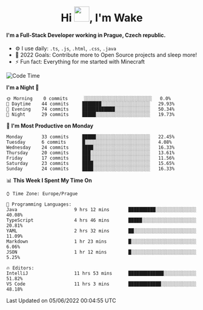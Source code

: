 <h1 align="center">Hi <img src="https://raw.githubusercontent.com/MrWakeCZ/MrWakeCZ/master/Hi.gif" width="40px" />, I'm Wake</h1>

#### I'm a Full-Stack Developer working in Prague, Czech republic.
- ⚙️ I use daily: `.ts`, `.js`, `.html`, `.css`, `.java`
- 🥅 2022 Goals: Contribute more to Open Source projects and sleep more!
- ⚡ Fun fact: Everything for me started with Minecraft

<!--START_SECTION:waka-->
![Code Time](http://img.shields.io/badge/Code%20Time-0%20secs-blue)

**I'm a Night 🦉** 

```text
🌞 Morning    0 commits      ░░░░░░░░░░░░░░░░░░░░░░░░░   0.0% 
🌆 Daytime    44 commits     ███████░░░░░░░░░░░░░░░░░░   29.93% 
🌃 Evening    74 commits     ████████████░░░░░░░░░░░░░   50.34% 
🌙 Night      29 commits     █████░░░░░░░░░░░░░░░░░░░░   19.73%

```
📅 **I'm Most Productive on Monday** 

```text
Monday       33 commits     █████░░░░░░░░░░░░░░░░░░░░   22.45% 
Tuesday      6 commits      █░░░░░░░░░░░░░░░░░░░░░░░░   4.08% 
Wednesday    24 commits     ████░░░░░░░░░░░░░░░░░░░░░   16.33% 
Thursday     20 commits     ███░░░░░░░░░░░░░░░░░░░░░░   13.61% 
Friday       17 commits     ███░░░░░░░░░░░░░░░░░░░░░░   11.56% 
Saturday     23 commits     ████░░░░░░░░░░░░░░░░░░░░░   15.65% 
Sunday       24 commits     ████░░░░░░░░░░░░░░░░░░░░░   16.33%

```


📊 **This Week I Spent My Time On** 

```text
⌚︎ Time Zone: Europe/Prague

💬 Programming Languages: 
Java                     9 hrs 12 mins       ██████████░░░░░░░░░░░░░░░   40.08% 
TypeScript               4 hrs 46 mins       █████░░░░░░░░░░░░░░░░░░░░   20.81% 
YAML                     2 hrs 32 mins       ██░░░░░░░░░░░░░░░░░░░░░░░   11.09% 
Markdown                 1 hr 23 mins        █░░░░░░░░░░░░░░░░░░░░░░░░   6.06% 
JSON                     1 hr 12 mins        █░░░░░░░░░░░░░░░░░░░░░░░░   5.25%

🔥 Editors: 
IntelliJ                 11 hrs 53 mins      █████████████░░░░░░░░░░░░   51.82% 
VS Code                  11 hrs 3 mins       ████████████░░░░░░░░░░░░░   48.18%

```


 Last Updated on 05/06/2022 00:04:55 UTC
<!--END_SECTION:waka-->
